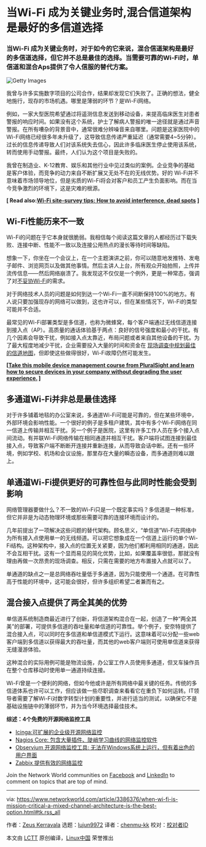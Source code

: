 [#]: collector: (lujun9972)
[#]: translator: (chenmu-kk)
[#]: reviewer: ( )
[#]: publisher: ( )
[#]: url: ( )
[#]: subject: (When Wi-Fi is mission-critical, a mixed-channel architecture is the best option)
[#]: via: (https://www.networkworld.com/article/3386376/when-wi-fi-is-mission-critical-a-mixed-channel-architecture-is-the-best-option.html#tk.rss_all)
[#]: author: (Zeus Kerravala https://www.networkworld.com/author/Zeus-Kerravala/)

当Wi-Fi 成为关键业务时,混合信道架构是最好的多信道选择
======

### 当Wi-Fi 成为关键业务时，对于如今的它来说，混合信道架构是最好的多信道选择，但它并不总是最佳的选择。当需要可靠的Wi-Fi时，单信道和混合Aps提供了令人信服的替代方案。

![Getty Images][1]

我曾与许多实施数字项目的公司合作，结果却发现它们失败了。正确的想法，健全地施行，现存的市场机遇。哪里是薄弱的环节？是Wi-Fi网络。

例如，一家大型医院希望通过将遥测信息发送到移动设备，来提高临床医生对患者警报的响应时间。如果没有这个系统，护士了解病人警报的唯一途径就是通过声音警报。在所有嘈杂的背景音中，通常很难分辨噪音来自哪里。问题是这家医院中的Wi-Fi网络已经很多年未升级了，这导致信息传递严重延迟（通常需要4~5分钟）。过长的信息传递导致人们对该系统失去信心，因此许多临床医生停止使用该系统，转而使用手动警报。最终，人们认为这个项目是失败的。

我曾在制造业、K-12教育、娱乐和其他行业中见过类似的案例。企业竞争的基础是客户体验，而竞争的动力来自不断扩展又无处不在的无线优势。好的 Wi-Fi并不意味着市场领导地位，但是劣质的Wi-Fi将会对客户和员工产生负面影响。而在当今竞争激烈的环境下，这是灾难的根源。

**[ Read also:[Wi-Fi site-survey tips: How to avoid interference, dead spots][2] ]**

## Wi-Fi性能历来不一致

Wi-Fi的问题在于它本身就很脆弱。我相信每个阅读这篇文章的人都经历过下载失败、连接中断、性能不一致以及连接公用热点的漫长等待时间等缺陷。

想象一下，你坐在一个会议上，在一个主题演讲之前，你可以随意地发推特、发电子邮件、浏览网页以及做其他事情。然后主讲人上台，所有观众开始拍照，上传并流传信息——然后网络崩溃了。我发现这不仅仅是一个例外，更是一种常态，强调了对[不妥协Wi-Fi][3]的需求。

对于网络技术人员的问题是如何到达一个Wi-Fi一直不间断保持100%的地方。有人说只要加强现存的网络可以做到，这也许可以，但在某些情况下，Wi-Fi的类型可能并不合适。

最常见的Wi-Fi部署类型是多信道，也称为微蜂窝，每个客户端通过无线信道连接到接入点（AP）。高质量的通话体验基于两点：良好的信号强度和最小的干扰。有几个因素会导致干扰，例如接入点太靠近，布局问题或者来自其他设备的干扰。为了最大程度地减少干扰，企业需要投入大量的时间和资金在 [现场调查中规划最佳的信道地图][2]，但即使这些做得很好，Wi-Fi故障仍然可能发生。

**[[Take this mobile device management course from PluralSight and learn how to secure devices in your company without degrading the user experience.][4] ]**

## 多通道Wi-Fi并非总是最佳选择

对于许多铺着地毯的办公室来说，多通道Wi-Fi可能是可靠的，但在某些环境中，外部环境会影响性能。一个很好的例子是多租户建筑，其中有多个Wi-Fi网络在同一信道上传输并相互干扰。另一个例子是医院，这里有许多工作人员在多个接入点间流动。有并联Wi-Fi网络传输在相同通道并相互干扰。客户端将试图连接到最佳接入点，导致客户端不断断开连接并重新连接，从而导致会话中断。还有一些环境，例如学校、机场和会议设施，那里存在大量的瞬态设备，而多通道则难以跟上。

## 单通道Wi-Fi提供更好的可靠性但与此同时性能会受到影响

网络管理器要做什么？不一致的Wi-Fi只是一个既定事实吗？多信道是一种标准，但它并非是为动态物理环境或那些需要可靠的连接环境而设计的。

几年前提出了一项解决这些问题的替代架构。顾名思义，“单信道”Wi-Fi在网络中为所有接入点使用单一的无线频道。可以把它想象成在一个信道上运行的单个Wi-Fi结构。这种架构中，接入点的位置无关紧要，因为他们都利用相同的通道，因此不会互相干扰。这有一个显而易见的简化优势，比如，如果覆盖率很低，那就没有理由再做一次昂贵的现场调查。相反，只需在需要的地方布置接入点就可以了。

单通道的缺点之一是总网络吞吐量低于多通道，因为只能使用一个通道。在可靠性高于性能的环境中，这可能会很好，但许多组织希望二者兼而有之。

## 混合接入点提供了两全其美的优势

单信道系统制造商最近进行了创新，将信道架构混合在一起，创造了一种“两全其美”的部署，可提供多信道的吞吐量和单信道的可靠性。举个例子，安奈特提供了混合接入点，可以同时在多信道和单信道模式下运行。这意味着可以分配一些web客户端到多信道以获得最大的吞吐量，而其他的web客户端则可使用单信道来获得无缝漫游体验。

这种混合的实际用例可能是物流设施，办公室工作人员使用多通道，但叉车操作员在整个仓库移动时使用单一通道持续连接。

Wi-Fi曾是一个便利的网络，但如今他或许是所有网络中最关键的任务。传统的多信道体系也许可以工作，但应该做一些尽职调查来看看它在重负下如何运转。IT领导者需要了解Wi-Fi对数字转型计划的重要性，并进行适当的测试，以确保它不是基础设施链中的薄弱环节，并为当今环境选择最佳技术。

**综述：4个免费的开源网络监控工具**

  * [Icinga:可扩展的企业级开源网络监控][5]
  * [Nagios Core: 包含大量插件、陡峭学习曲线的网络监控软件][6]
  * [Observium 开源网络监控工具: 无法在Windows系统上运行，但有着出色的用户界面][7]
  * [Zabbix 提供有效的网络监控][8]



Join the Network World communities on [Facebook][9] and [LinkedIn][10] to comment on topics that are top of mind.

--------------------------------------------------------------------------------

via: https://www.networkworld.com/article/3386376/when-wi-fi-is-mission-critical-a-mixed-channel-architecture-is-the-best-option.html#tk.rss_all

作者：[Zeus Kerravala][a]
选题：[lujun9972][b]
译者：[chenmu-kk](https://github.com/chenmu-kk)
校对：[校对者ID](https://github.com/校对者ID)

本文由 [LCTT](https://github.com/LCTT/TranslateProject) 原创编译，[Linux中国](https://linux.cn/) 荣誉推出

[a]: https://www.networkworld.com/author/Zeus-Kerravala/
[b]: https://github.com/lujun9972
[1]: https://images.idgesg.net/images/article/2018/09/tablet_graph_wifi_analytics-100771638-large.jpg
[2]: https://www.networkworld.com/article/3315269/wi-fi-site-survey-tips-how-to-avoid-interference-dead-spots.html
[3]: https://www.alliedtelesis.com/blog/no-compromise-wi-fi
[4]: https://pluralsight.pxf.io/c/321564/424552/7490?u=https%3A%2F%2Fwww.pluralsight.com%2Fcourses%2Fmobile-device-management-big-picture
[5]: https://www.networkworld.com/article/3273439/review-icinga-enterprise-grade-open-source-network-monitoring-that-scales.html?nsdr=true#nww-fsb
[6]: https://www.networkworld.com/article/3304307/nagios-core-monitoring-software-lots-of-plugins-steep-learning-curve.html
[7]: https://www.networkworld.com/article/3269279/review-observium-open-source-network-monitoring-won-t-run-on-windows-but-has-a-great-user-interface.html?nsdr=true#nww-fsb
[8]: https://www.networkworld.com/article/3304253/zabbix-delivers-effective-no-frills-network-monitoring.html
[9]: https://www.facebook.com/NetworkWorld/
[10]: https://www.linkedin.com/company/network-world
